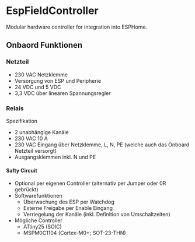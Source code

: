 # EspFieldController
Modular hardware controller for integration into ESPHome.

## Onbaord Funktionen
### Netzteil
* 230 VAC Netzklemme
* Versorgung von ESP und Peripherie
* 24 VDC und 5 VDC
* 3,3 VDC über linearen Spannungsregler
### Relais
Spezifikation
* 2 unabhängige Kanäle
* 230 VAC 10 A
* 230 VAC Eingang über Netzklemme, L, N, PE (welche auch das Onboard Netzteil versorgt)
* Ausgangsklemmen inkl. N und PE
#### Safty Circuit
* Optional per eigenen Controller (alternativ per Jumper oder 0R gebrückt)
* Softwarefunktionen
  * Überwachung des ESP per Watchdog
  * Externe Freigabe per Enable Eingang
  * Verriegelung der Kanäle (inkl. Definition von Umschaltzeiten)
* Mögliche Controller
  * ATtiny25 (SOIC)
  * MSPM0C1104 (Cortex-M0+; SOT-23-THN)
